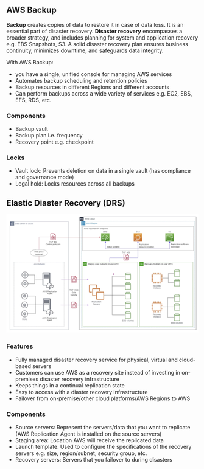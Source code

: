## AWS Backup

**Backup** creates copies of data to restore it in case of data loss. It is an essential part of disaster recovery. **Disaster recovery** encompasses a broader strategy, and includes planning for system and application recovery e.g. EBS Snapshots, S3. A solid disaster recovery plan ensures business continuity, minimizes downtime, and safeguards data integrity.

With AWS Backup:

- you have a single, unified console for managing AWS services
- Automates backup scheduling and retention policies
- Backup resources in different Regions and different accounts
- Can perform backups across a wide variety of services e.g. EC2, EBS, EFS, RDS, etc.

### Components

- Backup vault
- Backup plan i.e. frequency
- Recovery point e.g. checkpoint

### Locks

- Vault lock: Prevents deletion on data in a single vault (has compliance and governance mode)
- Legal hold: Locks resources across all backups

## Elastic Diaster Recovery (DRS)

<img src="../../assets/edr.png">

### Features

- Fully managed disaster recovery service for physical, virtual and cloud-based servers
- Customers can use AWS as a recovery site instead of investing in on-premises disaster recovery infrastructure
- Keeps things in a continual replication state
- Easy to access with a diaster recovery infrastructure
- Failover from on-premise/other cloud platforms/AWS Regions to AWS

### Components

- Source servers: Represent the servers/data that you want to replicate (AWS Replication Agent is installed on the source servers)
- Staging area: Location AWS will receive the replicated data
- Launch template: Used to configure the specifications of the recovery servers e.g. size, region/subnet, security group, etc.
- Recovery servers: Servers that you failover to during disasters

